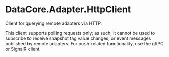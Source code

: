 ﻿# DataCore.Adapter.HttpClient

Client for querying remote adapters via HTTP.

This client supports polling requests only; as such, it cannot be used to subscribe to receive snapshot tag value changes, or event messages published by remote adapters. For push-related functionality, use the gRPC or SignalR client.